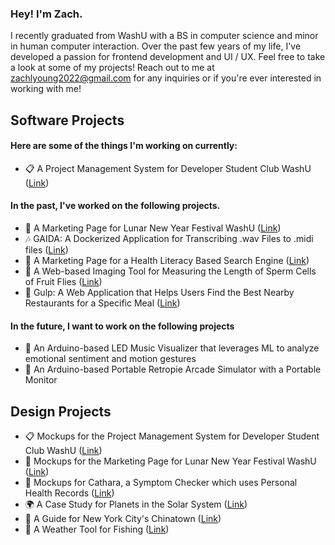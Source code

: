 ### Hey! I'm Zach.

I recently graduated from WashU with a BS in computer science and minor in human computer interaction. Over the past few years of my life, I've developed a passion for frontend development and UI / UX. Feel free to take a look at some of my projects! Reach out to me at zachlyoung2022@gmail.com for any inquiries or if you're ever interested in working with me!

## Software Projects

#### Here are some of the things I'm working on currently:
- 📋 A Project Management System for Developer Student Club WashU ([Link](https://github.com/dscwashu/dsc-web-app))

#### In the past, I've worked on the following projects.
- 🌙 A Marketing Page for Lunar New Year Festival WashU ([Link](https://github.com/wulnyf/website))
- 🎶 GAIDA: A Dockerized Application for Transcribing .wav Files to .midi files ([Link](https://github.com/zachary-young/cse427-final-project))
- 🏥 A Marketing Page for a Health Literacy Based Search Engine ([Link](https://github.com/Safinia-Organization/safinia-web-app))
- 📏 A Web-based Imaging Tool for Measuring the Length of Sperm Cells of Fruit Flies ([Link](https://github.com/zachary-young/cse554-final-project))
- 🍔 Gulp: A Web Application that Helps Users Find the Best Nearby Restaurants for a Specific Meal ([Link](https://github.com/zachary-young/cse330-final-project))

#### In the future, I want to work on the following projects
- 🚨 An Arduino-based LED Music Visualizer that leverages ML to analyze emotional sentiment and motion gestures
- 👾 An Arduino-based Portable Retropie Arcade Simulator with a Portable Monitor

## Design Projects

- 📋 Mockups for the Project Management System for Developer Student Club WashU ([Link](https://www.figma.com/file/X74Uktv5Fh7VCMoLVJYmbj/DSC-Web-App?node-id=2%3A13))
- 🌙 Mockups for the Marketing Page for Lunar New Year Festival WashU ([Link](https://www.figma.com/file/UxqKqBe88J67L3B8U2cwaf/Website?node-id=2%3A2))
- 🤒 Mockups for Cathara, a Symptom Checker which uses Personal Health Records ([Link](https://www.figma.com/file/UsQzhbB0o28rSOxZczaFDF/Prototype?node-id=0%3A1))
- 🌍 A Case Study for Planets in the Solar System ([Link](https://www.figma.com/file/B8yladWPDYePvdhr7tkD0o/Case-Study))
- 🌃 A Guide for New York City's Chinatown ([Link](https://www.figma.com/file/WQKUccaN5QqvDgQYhSgqvL/Main))
- 🐠 A Weather Tool for Fishing ([Link](https://www.figma.com/file/Ke3mth1skuOLhIdkab0dxj/Weather))
